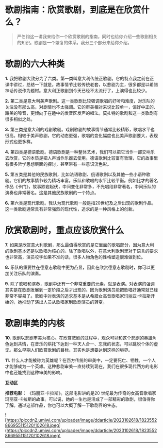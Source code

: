 # 歌剧指南：欣赏歌剧，到底是在欣赏什么？

> 严伯钧这一讲我来给你一个欣赏歌剧的指南，同时也给你介绍一些歌剧相关的知识。歌剧是一个繁复的体系，我分三个部分来给你介绍。

# 歌剧的六大种类

 **1.** 我把歌剧大致分为了六类。第一类叫意大利传统正歌剧。它的特点我之前在正课中讲过，总结一下就是，故事情节比较传统老套，以悲剧为主，很多都是以希腊神话传说作为题材。意大利正歌剧到今天已经不太流行了，上演得也比较少。

 **2.** 第二类是意大利美声歌剧。这一类歌剧比较强调歌唱的好听和难度，对乐队的关注没有那么高，对剧情也不太强调。它的审美相对来说比较单一，偏好中正的、甜美的嗓音，更倾向于在适中的发音区发声的唱法。莫扎特的歌剧和这一类歌剧有很多相似之处。

 **3.** 第三类是意大利的戏剧歌剧。戏剧歌剧的故事情节通常比较精彩，歌唱水平也很高。相较于美声歌剧，它的动态更强，歌唱的变化幅度也比美声歌剧要大，表现形式也更多样。

 **4.** 第四类是德语歌剧。德语歌剧是一种整体艺术，我们可以把它当作一部交响乐去欣赏，它的本质是把人声当作乐器去使用。德语歌剧比较富有哲理，它的故事里有很多哲学思想层面的探讨，甚至带有一些意识流色彩。

 **5.** 第五类是其他的民族歌剧，比如法语歌剧、俄语歌剧以及其他一些小语种歌剧。它们的故事情节较为精巧丰富，乐队和歌唱的水平比较平衡。例如比才的著名作品《卡门》，故事跌宕起伏，中间变化非常多，不光唱段非常著名，中间乐队的演奏也非常著名。这是其他民族歌剧的一个特点。

 **6.** 第六类是现代歌剧。我认为现代歌剧一般是指20世纪及之后出现的歌剧作品。这一类歌剧通常具有非常强烈的现代性，追求的是一种风格上的创新。

# 欣赏歌剧时，重点应该欣赏什么

 **7.** 如果是欣赏意大利歌剧，那么最值得欣赏的是它里面的歌唱部分，因为意大利的歌剧基本还是以歌唱为核心的。除了歌唱以外，在意大利歌剧里对于语言的要求也非常高，演员咬字如果不准的话，很多人物角色的性格塑造很难做到位。

 **8.** 乐队的重要性在德意志歌剧中更为凸显，因此在欣赏德意志歌剧时，你可以更加关注乐队的演奏。

 **9.** 除了歌唱和演奏，歌剧中还有一个非常重要的元素，就是表演。对表演的强调其实是在歌剧发展到一定阶段之后才出现的。因为歌剧演员能把歌唱好通常就已经非常不容易了。歌剧中对表演的追求基本是从希腊女高音歌唱家玛丽亚·卡拉斯开始的，她推动了演出人员从歌唱家到歌剧演员的转变。

# 歌剧审美的内核

 **10.** 歌剧以悲剧审美为核心。在欣赏悲剧的过程中，观众可以和这个悲剧的英雄角色达到共情，在音乐的烘托下达到一种天人合一、忘我的状态，可以跳脱个体的虚无。那么早期人们欣赏歌剧的目标，其实也是想要达到这样的境界。

 **11.** 什么人才能被称为英雄呢？在西方传统的审美中，一定要死亡、牺牲，一个人才能够成为一个英雄。这种悲剧审美一直持续到现在，我们在很多现代西方的电影中也还能找到这种审美的影响。

 **互动区**

 **推荐电影：** 《玛丽亚·卡拉斯》。这部电影讲的是20 世纪最为传奇的女高音歌唱家玛丽亚·卡拉斯的故事。可以说，她的一生也是活成了一部精彩的歌剧，很值得你了解。通过这部作品，你也可以大概了解一下歌剧界的生态。

![https://piccdn2.umiwi.com/uploader/image/ddarticle/2023102618/1823552866955115120/102618.jpeg](https://piccdn2.umiwi.com/uploader/image/ddarticle/2023102618/1823552866955115120/102618.jpeg)

---
